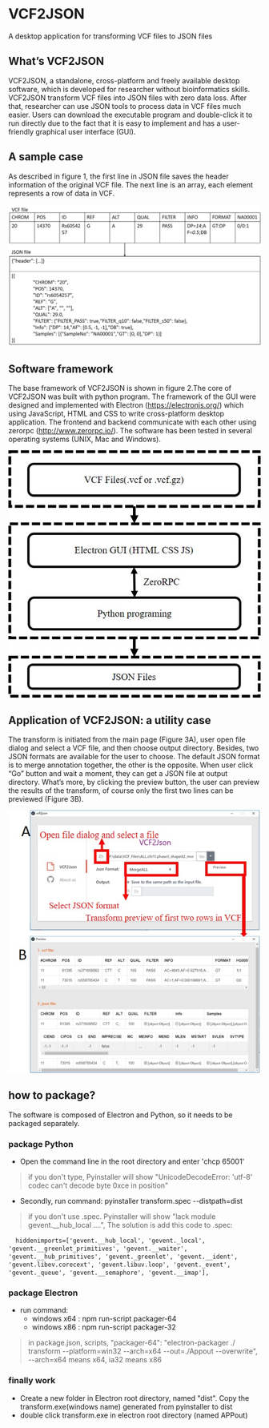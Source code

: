 # VCF2JSON
A desktop application for transforming VCF files to JSON files

## What’s VCF2JSON
VCF2JSON, a standalone, cross-platform and freely available desktop software, which is developed for researcher without bioinformatics skills. VCF2JSON transform VCF files into JSON files with zero data loss. After that, researcher can use JSON tools to process data in VCF files much easier. Users can download the executable program and double-click it to run directly due to the fact that it is easy to implement and has a user-friendly graphical user interface (GUI).

## A sample case 
As described in figure 1, the first line in JSON file saves the header information of the original VCF file. The next line is an array, each element represents a row of data in VCF.

![](https://github.com/Priest-zhi/vcf2json/raw/master/doc/figure1.jpg)

## Software framework
The base framework of VCF2JSON is shown in figure 2.The core of VCF2JSON was built with python program. The framework of the GUI were designed and implemented with Electron (https://electronjs.org/) which using JavaScript, HTML and CSS to write cross-platform desktop application. The frontend and backend communicate with each other using zerorpc (http://www.zerorpc.io/). The software has been tested in several operating systems (UNIX, Mac and Windows).

![](https://github.com/Priest-zhi/vcf2json/raw/master/doc/figure2.jpg)

## Application of VCF2JSON: a utility case
The transform is initiated from the main page (Figure 3A), user open file dialog and select a VCF file, and then choose output directory. Besides, two JSON formats are available for the user to choose. The default JSON format is to merge annotation together, the other is the opposite. When user click “Go” button and wait a moment, they can get a JSON file at output directory. What’s more, by clicking the preview button, the user can preview the results of the transform, of course only the first two lines can be previewed (Figure 3B).

![](https://github.com/Priest-zhi/vcf2json/raw/master/doc/figure3.jpg)

## how to package?
The software is composed of Electron and Python, so it needs to be packaged separately.

### package Python

* Open the command line in the root directory and enter 'chcp 65001' 
> if you don't type, Pyinstaller will show "UnicodeDecodeError: 'utf-8' codec can't decode byte 0xce in position"

* Secondly, run command: pyinstaller transform.spec --distpath=dist 
> if you don't use .spec. Pyinstaller will show "lack module gevent.__hub_local ....", The solution is add this code to .spec:
```
  hiddenimports=['gevent.__hub_local', 'gevent._local', 'gevent.__greenlet_primitives', 'gevent.__waiter', 'gevent.__hub_primitives', 'gevent._greenlet', 'gevent.__ident', 'gevent.libev.corecext', 'gevent.libuv.loop', 'gevent._event', 'gevent._queue', 'gevent.__semaphore', 'gevent.__imap'],
```

  
### package Electron

* run command: 
  * windows x64 : npm run-script packager-64
  * windows x86 : npm run-script packager-32
> in package.json, scripts, 
"packager-64": "electron-packager ./ transform --platform=win32  --arch=x64  --out=./Appout --overwrite",
   --arch=x64 means x64, ia32 means x86

### finally work
* Create a new folder in Electron root directory, named "dist". Copy the transform.exe(windows name) generated from pyinstaller to dist
* double click transform.exe in electron root directory (named APPout)
